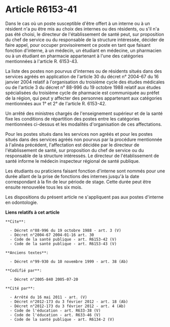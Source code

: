 # Article R6153-41

Dans le cas où un poste susceptible d'être offert à un interne ou à un résident n'a pu être mis au choix des internes ou des
résidents, ou s'il n'a pas été choisi, le directeur de l'établissement de santé peut, sur proposition du chef de service ou
du responsable de la structure intéressée, décider de faire appel, pour occuper provisoirement ce poste en tant que faisant
fonction d'interne, à un médecin, un étudiant en médecine, un pharmacien ou à un étudiant en pharmacie appartenant à l'une
des catégories mentionnées à l'article R. 6153-43.

La liste des postes non pourvus d'internes ou de résidents situés dans des services agréés en application de l'article 30 du
décret n° 2004-67 du 16 janvier 2004 relatif à l'organisation du troisième cycle des études médicales ou de l'article 3 du
décret n° 88-996 du 19 octobre 1988 relatif aux études spécialisées du troisième cycle de pharmacie est communiquée au préfet
de la région, qui peut y affecter des personnes appartenant aux catégories mentionnées aux 1° et 2° de l'article R. 6153-42.

Un arrêté des ministres chargés de l'enseignement supérieur et de la santé fixe les conditions de répartition des postes
entre les catégories mentionnées ci-dessus et les modalités d'organisation de ces affectations.

Pour les postes situés dans les services non agréés et pour les postes situés dans des services agréés non pourvus par la
procédure mentionnée à l'alinéa précédent, l'affectation est décidée par le directeur de l'établissement de santé, sur
proposition du chef de service ou du responsable de la structure intéressés. Le directeur de l'établissement de santé informe
le médecin inspecteur régional de santé publique.

Les étudiants ou praticiens faisant fonction d'interne sont nommés pour une durée allant de la prise de fonctions des
internes jusqu'à la date correspondant à la fin de leur période de stage. Cette durée peut être ensuite renouvelée tous les
six mois.

Les dispositions du présent article ne s'appliquent pas aux postes d'interne en odontologie.

**Liens relatifs à cet article**

	**Cite**:

	  - Décret n°88-996 du 19 octobre 1988 - art. 3 (V)
	  - Décret n°2004-67 2004-01-16 art. 30
	  - Code de la santé publique - art. R6153-42 (V)
	  - Code de la santé publique - art. R6153-43 (V)

	**Anciens textes**:

	  - Décret n°99-930 du 10 novembre 1999 - art. 38 (Ab)

	**Codifié par**:

	  - Décret n°2005-840 2005-07-20

	**Cité par**:

	  - Arrêté du 16 mai 2011 - art. (V)
	  - Décret n°2012-173 du 3 février 2012 - art. 18 (Ab)
	  - Décret n°2012-173 du 3 février 2012 - art. 4 (Ab)
	  - Code de l'éducation - art. R633-38 (V)
	  - Code de l'éducation - art. R633-46 (V)
	  - Code de la santé publique - art. R6134-2 (V)
